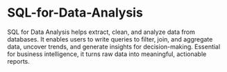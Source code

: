 # SQL-for-Data-Analysis
SQL for Data Analysis helps extract, clean, and analyze data from databases. It enables users to write queries to filter, join, and aggregate data, uncover trends, and generate insights for decision-making. Essential for business intelligence, it turns raw data into meaningful, actionable reports.

